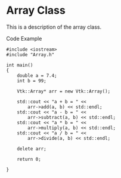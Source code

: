 # Array Class

This is a description of the array class.



Code Example

```
#include <iostream>
#include "Array.h"

int main()
{
    double a = 7.4;
    int b = 99;

    Vtk::Array* arr = new Vtk::Array();
    
    std::cout << "a + b = " <<
        arr->add(a, b) << std::endl;
    std::cout << "a - b = " <<
        arr->subtract(a, b) << std::endl;
    std::cout << "a * b = " <<
        arr->multiply(a, b) << std::endl;
    std::cout << "a / b = " <<
        arr->divide(a, b) << std::endl;
    
    delete arr;
    
    return 0;

}
```

